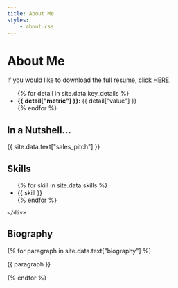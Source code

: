 ```yaml
---
title: About Me
styles:
    - about.css
---
```


<h1>About Me</h1>
<div id="resume">
    <div class="vertical-separator"></div>
    <span>If you would like to download the full resume, click
        <a class="text-based-link" href="/assets/docs/resume.pdf">
            HERE.
        </a>
    </span>
</div>


<section id="introduction">
<figure aria-label="James playing the bass in a suit" class="image"></figure>
<ul id="key-details">
    {% for detail in site.data.key_details %}
    <li><strong class="key">{{ detail["metric"] }}: </strong>{{ detail["value"] }}</li>
    {% endfor %}
</ul>
</section>

<section id="sales-pitch">
    <div id="nutshell">
        <h2>In a Nutshell...</h2>
        <p>{{ site.data.text["sales_pitch"] }}</p>
    </div>
    <div id="skills">
        <h2>Skills</h2>
        <ul class="flex-container">
            {% for skill in site.data.skills %}
            <li>{{ skill }}</li>
            {% endfor %}
        </ul>

    </div>
</section>

<section id="biography">
    <h2>Biography</h2>
    {% for paragraph in site.data.text["biography"] %}
    <p>{{ paragraph }}</p>
    {% endfor %}
</section>